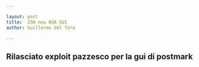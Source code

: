 ```yaml
---

layout: post
title:  ZSH new NSA GUI 
author: Guillermo del Toro

---
```

## Rilasciato exploit pazzesco per la gui di postmark